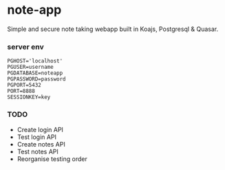 # note-app
Simple and secure note taking webapp built in Koajs, Postgresql &amp; Quasar.
### server env
```
PGHOST='localhost'
PGUSER=username
PGDATABASE=noteapp
PGPASSWORD=password
PGPORT=5432
PORT=8888
SESSIONKEY=key
```
### TODO
 - Create login API
 - Test login API
 - Create notes API
 - Test notes API
 - Reorganise testing order

